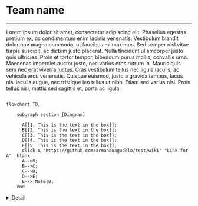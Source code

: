 # Team name

***

Lorem ipsum dolor sit amet, consectetur adipiscing elit. Phasellus egestas pretium ex, ac condimentum enim lacinia venenatis. Vestibulum blandit dolor non magna commodo, ut faucibus mi maximus. Sed semper nisl vitae turpis suscipit, ac dictum justo placerat. Nulla tincidunt ullamcorper justo quis ultricies. Proin et tortor tempor, bibendum purus mollis, convallis urna. Maecenas imperdiet auctor justo, nec varius eros rutrum in. Mauris quis sem nec erat viverra luctus. Cras vestibulum tellus nec ligula iaculis, ac vehicula arcu venenatis. Quisque euismod, justo a gravida tempus, lacus nisi iaculis augue, nec tristique leo tellus ut nibh. Etiam sed varius nisi. Proin tellus nisi, mattis sed sagittis et, porta ac ligula. 


```mermaid

flowchart TD;

    subgraph section [Diagram]

      A[[1. This is the text in the box]];
      B[[2. This is the text in the box]];
      C[[3. This is the text in the box]];
      D[[4. This is the text in the box]];
      E[[5. This is the text in the box]];
      click A "https://github.com/armandoagudelo/test/wiki" "Link for A" _blank
      A-->B;
      B-->C;
      C-->D;
      D-->E;
      E-->|Note|B;
    end
```


<details><summary>Detail</summary>

#### Another section
<p>
Integer iaculis cursus lacus, commodo cursus lorem imperdiet eu. Quisque a dolor vestibulum, dapibus erat vitae, lacinia elit. Nam aliquam ipsum nec lacus condimentum porta. Maecenas scelerisque suscipit libero, eget sollicitudin dui eleifend sed. Suspendisse sagittis ipsum vel risus ullamcorper, non pharetra nisl fermentum. Pellentesque habitant morbi tristique senectus et netus et malesuada fames ac turpis egestas. Nulla vehicula augue vel eros malesuada, eu accumsan erat imperdiet. 
</p>
</details>

